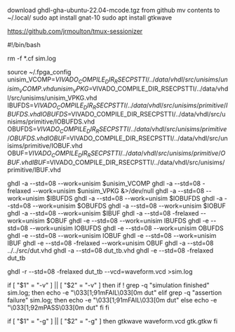 download ghdl-gha-ubuntu-22.04-mcode.tgz from github
mv contents to ~/.local/
sudo apt install gnat-10
sudo apt install gtkwave

https://github.com/jrmoulton/tmux-sessionizer

#!/bin/bash

rm -f *.cf sim.log

source ~/.fpga_config
unisim_VCOMP=$VIVADO_COMPILE_DIR_RSECPSTTI/../data/vhdl/src/unisims/unisim_VCOMP.vhd
unisim_VPKG=$VIVADO_COMPILE_DIR_RSECPSTTI/../data/vhdl/src/unisims/unisim_VPKG.vhd
IBUFDS=$VIVADO_COMPILE_DIR_RSECPSTTI/../data/vhdl/src/unisims/primitive/IBUFDS.vhd
IOBUFDS=$VIVADO_COMPILE_DIR_RSECPSTTI/../data/vhdl/src/unisims/primitive/IOBUFDS.vhd
OBUFDS=$VIVADO_COMPILE_DIR_RSECPSTTI/../data/vhdl/src/unisims/primitive/OBUFDS.vhd
IOBUF=$VIVADO_COMPILE_DIR_RSECPSTTI/../data/vhdl/src/unisims/primitive/IOBUF.vhd
OBUF=$VIVADO_COMPILE_DIR_RSECPSTTI/../data/vhdl/src/unisims/primitive/OBUF.vhd
IBUF=$VIVADO_COMPILE_DIR_RSECPSTTI/../data/vhdl/src/unisims/primitive/IBUF.vhd

ghdl -a --std=08 --work=unisim $unisim_VCOMP
ghdl -a --std=08 -frelaxed --work=unisim $unisim_VPKG &>/dev/null
ghdl -a --std=08 --work=unisim $IBUFDS
ghdl -a --std=08 --work=unisim $IOBUFDS
ghdl -a --std=08 --work=unisim $OBUFDS
ghdl -a --std=08 --work=unisim $IOBUF
ghdl -a --std=08 --work=unisim $IBUF
ghdl -a --std=08 -frelaxed --work=unisim $OBUF
ghdl -e --std=08 --work=unisim IBUFDS
ghdl -e --std=08 --work=unisim IOBUFDS
ghdl -e --std=08 --work=unisim OBUFDS
ghdl -e --std=08 --work=unisim IOBUF
ghdl -e --std=08 --work=unisim IBUF
ghdl -e --std=08 -frelaxed --work=unisim OBUF
ghdl -a --std=08 ../../src/dut.vhd
ghdl -a --std=08 dut_tb.vhd
ghdl -e --std=08 -frelaxed dut_tb

ghdl -r --std=08 -frelaxed dut_tb --vcd=waveform.vcd >sim.log

if [ "$1" = "-v" ] || [ "$2" = "-v" ]
then
  if ! grep -q "simulation finished" sim.log; then
    echo -e "\033[1;91mFAIL\033[0m dut"
  elif grep -q "assertion failure" sim.log; then
    echo -e "\033[1;91mFAIL\033[0m dut"
  else
    echo -e "\033[1;92mPASS\033[0m dut"
  fi
fi

if [ "$1" = "-g" ] || [ "$2" = "-g" ]
then
  gtkwave waveform.vcd gtk.gtkw
fi

